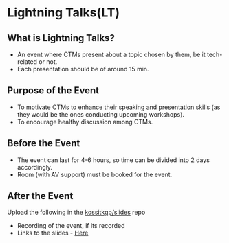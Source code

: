 # Lightning Talks(LT)

## What is Lightning Talks?
- An event where CTMs present about a topic chosen by them, be it tech-related or not.
- Each presentation should be of around 15 min.

## Purpose of the Event
- To motivate CTMs to enhance their speaking and presentation skills (as they would be the ones conducting upcoming workshops).
- To encourage healthy discussion among CTMs.

## Before the Event
- The event can last for 4-6 hours, so time can be divided into 2 days accordingly.
- Room (with AV support) must be booked for the event.

## After the Event
Upload the following in the [kossitkgp/slides](https://github.com/kossiitkgp/slides) repo
- Recording of the event, if its recorded
- Links to the slides - [Here]()